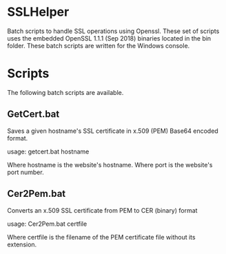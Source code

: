 # SSLHelper
Batch scripts to handle SSL operations using Openssl. These set of scripts uses the embedded OpenSSL 1.1.1 (Sep 2018) binaries
located in the bin folder. These batch scripts are written for the Windows console.

# Scripts
The following batch scripts are available.

## GetCert.bat
Saves a given hostname's SSL certificate in x.509 (PEM) Base64 encoded format.

usage: getcert.bat hostname

Where hostname is the website's hostname.
Where port is the website's port number.

## Cer2Pem.bat
Converts an x.509 SSL certificate from PEM to CER (binary) format

usage: Cer2Pem.bat certfile

Where certfile is the filename of the PEM certificate file without its extension.
